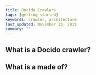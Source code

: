 ```yaml
---
title: Docido Crawlers
tags: [getting-started]
keywords: crawler, architecture
last_updated: November 23, 2015
summary: ""
---
```


## What is a Docido crawler?


## What is a made of?
